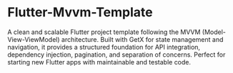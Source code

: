 # Flutter-Mvvm-Template
A clean and scalable Flutter project template following the MVVM (Model-View-ViewModel) architecture. Built with GetX for state management and navigation, it provides a structured foundation for API integration, dependency injection, pagination, and separation of concerns. Perfect for starting new Flutter apps with maintainable and testable code.
